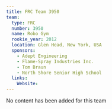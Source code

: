 ```yaml
---
title: FRC Team 3950
team:
  type: FRC
  number: 3950
  name: Robo Gym
  rookie_year: 2012
  location: Glen Head, New York, USA
  sponsors:
    - Adept Engineering
    - Flame-Spray Industries Inc.
    - Tom Braun
    - North Shore Senior High School
  links:
    Website: 
---
```

No content has been added for this team